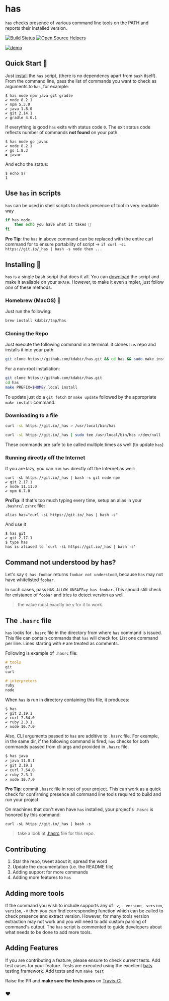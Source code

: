 # has

`has` checks presence of various command line tools on the PATH and reports their installed version.

[![Build Status](https://travis-ci.org/kdabir/has.svg?branch=master)](https://travis-ci.org/kdabir/has)
[![Open Source Helpers](https://www.codetriage.com/kdabir/has/badges/users.svg)](https://www.codetriage.com/kdabir/has)

[![demo](demo.svg)](demo.svg)

## Quick Start 🚴

Just [install](#installing) the `has` script, (there is no dependency apart from `bash` itself). From the command line, pass the list of commands you want to check as arguments to `has`, for example:

```console
$ has node npm java git gradle
✔ node 8.2.1
✔ npm 5.3.0
✔ java 1.8.0
✔ git 2.14.1
✔ gradle 4.0.1
```

If everything is good `has` exits with status code `0`. The exit status code reflects number of commands **not found** on your path.

```console
$ has node go javac
✔ node 8.2.1
✔ go 1.8.3
✘ javac
```

And echo the status:

```console
$ echo $?
1
```

## Use `has` in scripts

`has` can be used in shell scripts to check presence of tool in very readable way

```bash
if has node
    then echo you have what it takes 🎉
fi
```

**Pro Tip**: the `has` in above command can be replaced with the entire curl command for to ensure portability of script → `if curl -sL https://git.io/_has | bash -s node then ...`


## Installing 🚀

`has` is a single bash script that does it all. You can [download](https://raw.githubusercontent.com/kdabir/has/master/has) the script and make it available on your `$PATH`. However, to make it even simpler, just follow *one* of these methods.

### Homebrew (MacOS) 🍺

Just run the following: 

```bash
brew install kdabir/tap/has
```

### Cloning the Repo

Just execute the following command in a terminal: it clones `has` repo and installs it into your path.

```bash
git clone https://github.com/kdabir/has.git && cd has && sudo make install
```

For a non-root installation:

```bash
git clone https://github.com/kdabir/has.git
cd has
make PREFIX=$HOME/.local install
```

To update just do a `git fetch` or `make update` followed by the appropriate `make install` command.

### Downloading to a file

```bash
curl -sL https://git.io/_has > /usr/local/bin/has
```

```bash
curl -sL https://git.io/_has | sudo tee /usr/local/bin/has >/dev/null
```

These commands are safe to be called multiple times as well (to update `has`)

### Running directly off the Internet

If you are lazy, you can run `has` directly off the Internet as well:

```console
curl -sL https://git.io/_has | bash -s git node npm
✔ git 2.17.1
✔ node 11.11.0
✔ npm 6.7.0
```

**ProTip**: if that's too much typing every time, setup an alias in your `.bashrc`/`.zshrc` file:

```.bashrc
alias has="curl -sL https://git.io/_has | bash -s"
```

And use it

```console
$ has git
✔ git 2.17.1
$ type has
has is aliased to `curl -sL https://git.io/_has | bash -s'
```

## Command not understood by has?

Let's say `$ has foobar` returns `foobar not understood`, because `has` may not have whitelisted `foobar`.

In such cases, pass `HAS_ALLOW_UNSAFE=y has foobar`. This should still check for existance of `foobar` and tries to detect version as well.

> the value must exactly be `y` for it to work.

## The `.hasrc` file

`has` looks for `.hasrc` file in the directory from where `has` command is issued. This file can contain commands that `has`
will check for. List one command per line. Lines starting with `#` are treated as comments.

Following is example of `.hasrc` file:

```hs
# tools
git
curl

# interpreters
ruby
node
```

When `has` is run in directory containing this file, it produces:

```console
$ has
✔ git 2.19.1
✔ curl 7.54.0
✔ ruby 2.3.1
✔ node 10.7.0
```

Also, CLI arguments passed to `has` are additive to `.hasrc` file. For example, in the same dir, if the following command is fired,
`has` checks for both commands passed from cli args and provided in `.hasrc` file.

```bash
$ has java
✔ java 11.0.1
✔ git 2.19.1
✔ curl 7.54.0
✔ ruby 2.3.1
✔ node 10.7.0
```

**Pro Tip**: commit `.hasrc` file in root of your project. This can work as a quick check for confirming presence all command
line tools required to build and run your project.

On machines that don't even have `has` installed, your project's `.hasrc` is honored by this command:

`curl -sL https://git.io/_has | bash -s`

> take a look at [.hasrc](https://github.com/kdabir/has/blob/master/.hasrc) file for this repo.

## Contributing

1. Star the repo, tweet about it, spread the word
2. Update the documentation (i.e. the README file)
3. Adding support for more commands
4. Adding more features to `has`

## Adding more tools

If the command you wish to include supports any of `-v`, `--version`, `-version`, `version`, `-V` then you can find 
corresponding function which can be called to check presence and extract version. However, for many tools version
extraction may not work and you will need to add custom parsing of command's output. The `has` script is commented
to guide developers about what needs to be done to add more tools. 


## Adding Features

If you are contributing a feature, please ensure to check current tests. Add test cases for your feature. Tests are
executed using the excellent [bats](https://github.com/bats-core/bats-core) testing framework. Add tests and run `make test`

Raise the PR and **make sure the tests pass** on [Travis-CI](https://travis-ci.org/kdabir/has).

### ♥
